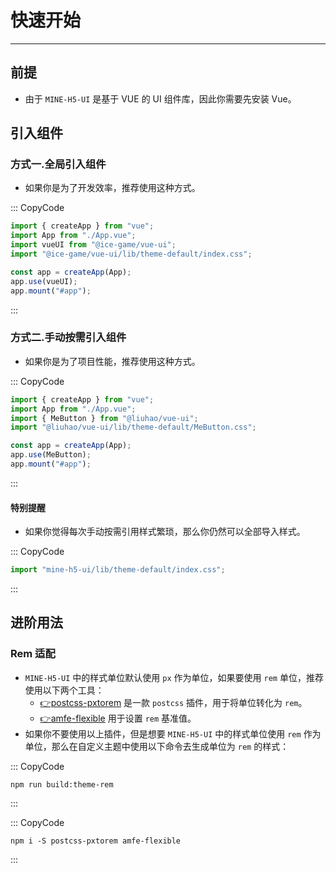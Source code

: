 # 快速开始

---

## 前提

- 由于 `MINE-H5-UI` 是基于 VUE 的 UI 组件库，因此你需要先安装 Vue。

## 引入组件

### 方式一.全局引入组件

- 如果你是为了开发效率，推荐使用这种方式。

::: CopyCode

```JavaScript
import { createApp } from "vue";
import App from "./App.vue";
import vueUI from "@ice-game/vue-ui";
import "@ice-game/vue-ui/lib/theme-default/index.css";

const app = createApp(App);
app.use(vueUI);
app.mount("#app");
```

:::

### 方式二.手动按需引入组件

- 如果你是为了项目性能，推荐使用这种方式。

::: CopyCode

```JavaScript
import { createApp } from "vue";
import App from "./App.vue";
import { MeButton } from "@liuhao/vue-ui";
import "@liuhao/vue-ui/lib/theme-default/MeButton.css";

const app = createApp(App);
app.use(MeButton);
app.mount("#app");
```

:::

#### 特别提醒

- 如果你觉得每次手动按需引用样式繁琐，那么你仍然可以全部导入样式。

::: CopyCode

```JavaScript
import "mine-h5-ui/lib/theme-default/index.css";
```

:::

## 进阶用法

### Rem 适配

- `MINE-H5-UI` 中的样式单位默认使用 `px` 作为单位，如果要使用 `rem` 单位，推荐使用以下两个工具：
  - [👉postcss-pxtorem](https://github.com/cuth/postcss-pxtorem) 是一款 `postcss` 插件，用于将单位转化为 `rem`。
  - [👉amfe-flexible](https://github.com/amfe/lib-flexible) 用于设置 `rem` 基准值。
- 如果你不要使用以上插件，但是想要 `MINE-H5-UI` 中的样式单位使用 `rem` 作为单位，那么在自定义主题中使用以下命令去生成单位为 `rem` 的样式：

::: CopyCode

```Basic
npm run build:theme-rem
```

:::

::: CopyCode

```Basic
npm i -S postcss-pxtorem amfe-flexible
```

:::
